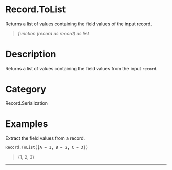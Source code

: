 ﻿# Record.ToList
Returns a list of values containing the field values of the input record.
> _function (record as record) as list_
# Description 
Returns a list of values containing the field values from the input <code>record</code>.
# Category 
Record.Serialization
# Examples 
Extract the field values from a record.
```
Record.ToList([A = 1, B = 2, C = 3])
```
> {1, 2, 3}
***
